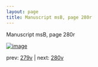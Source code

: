 ```yaml
---
layout: page
title: Manuscript msB, page 280r
---
```


Manuscript msB, page 280r

[![image](http://www.homermultitext.org/iipsrv?OBJ=IIP,1.0&FIF=/project/homer/pyramidal/deepzoom/hmt/vbbifolio/pending/vb_279v_280r.tif&WID=100&CVT=JPEG)](http://www.homermultitext.org/ict2/?urn=urn:cite2:hmt:vbbifolio.pending:vb_279v_280r)

prev:  [279v](../279v) | next:  [280v](../280v)

